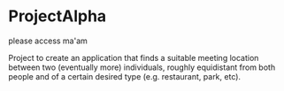 # ProjectAlpha
please access ma'am

Project to create an application that finds a suitable meeting location
between two (eventually more) individuals, roughly equidistant from both
people and of a certain desired type (e.g. restaurant, park, etc).

